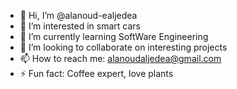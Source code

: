 - 👋 Hi, I’m @alanoud-ealjedea
- 👀 I’m interested in smart cars
- 🌱 I’m currently learning SoftWare Engineering 
- 💞️ I’m looking to collaborate on interesting projects
- 📫 How to reach me: alanoudaljedea@gmail.com
- ⚡ Fun fact: Coffee expert, love plants

<!---
alanoud-ealjedea/alanoud-ealjedea is a ✨ special ✨ repository because its `README.md` (this file) appears on your GitHub profile.
You can click the Preview link to take a look at your changes.
--->

